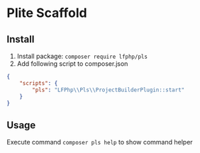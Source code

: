 # Plite Scaffold

## Install
1. Install package: `composer require lfphp/pls`
2. Add following script to composer.json

```json
{
	"scripts": {
		"pls": "LFPhp\\Pls\\ProjectBuilderPlugin::start"
	}
}
```

## Usage
Execute command `composer pls help` to show command helper
